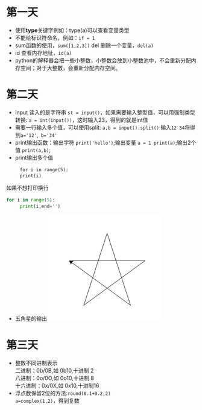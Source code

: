 # 第一天
- 使用**type**关键字例如：type(a)可以查看变量类型
- 不能给标识符命名，例如：`if = 1`
- sum函数的使用，`sum([1,2,3])` del 删除一个变量，`del(a)`
- id 查看内存地址，`id(a)`
- python的解释器会把一些小整数，小整数会放到小整数池中，不会重新分配内存空间；对于大整数，会重新分配内存空间。
# 第二天
- input 读入的是字符串
`st = input()`，如果需要输入整型值，可以用强制类型转换: `a = int(input())`，这时输入23，得到的就是int值
- 需要一行输入多个值，可以使用split: `a,b = input().split()` 输入`12 34`将得到`a='12'`,` b='34'` 
- print输出函数：输出字符 `print('hello')`;输出变量 `a = 1 print(a)`;输出2个值 `print(a,b)`;
- print输出多个值
```
     for i in range(5):
     print(i)
```
如果不想打印换行
```python
for i in range(5):
     print(i,end='')
```
- 五角星的输出
![五角星](https://github.com/hablee/pythonLearning/blob/master/图片/五角星.png)
# 第三天
- 整数不同进制表示  
二进制：0b/0B,如 0b10,十进制 2  
八进制：0o/0O,如 0o10,十进制 8  
十六进制：0x/0X,如 0x10,十进制16  
- 浮点数保留2位的方法:`round(0.1+0.2,2)`  
`a=complex(1,2)`，得到复数
